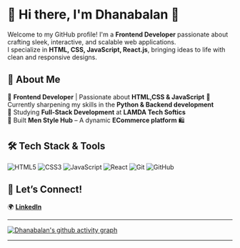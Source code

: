 # 🚀 Hi there, I'm **Dhanabalan** 👋  

Welcome to my GitHub profile! I'm a **Frontend Developer** passionate about crafting sleek, interactive, and scalable web applications.  
I specialize in **HTML, CSS, JavaScript, React.js**, bringing ideas to life with clean and responsive designs.  

## 🌟 About Me  
🔹 **Frontend Developer** | Passionate about **HTML,CSS & JavaScript** 
🔹 Currently sharpening my skills in the **Python & Backend development**  
🔹 Studying **Full-Stack Development** at **LAMDA Tech Softics**  
🔹 Built **Men Style Hub** – A dynamic **ECommerce platform** 🛍️  

## 🛠️ Tech Stack & Tools  
<p align="left">
  <img src="https://img.shields.io/badge/HTML5-E34F26?style=for-the-badge&logo=html5&logoColor=white" alt="HTML5"/>
  <img src="https://img.shields.io/badge/CSS3-1572B6?style=for-the-badge&logo=css3&logoColor=white" alt="CSS3"/>
  <img src="https://img.shields.io/badge/JavaScript-F7DF1E?style=for-the-badge&logo=javascript&logoColor=black" alt="JavaScript"/>
  <img src="https://img.shields.io/badge/React-61DAFB?style=for-the-badge&logo=react&logoColor=black" alt="React"/>
  <img src="https://img.shields.io/badge/Git-F05032?style=for-the-badge&logo=git&logoColor=white" alt="Git"/>
  <img src="https://img.shields.io/badge/GitHub-181717?style=for-the-badge&logo=github&logoColor=white" alt="GitHub"/>
</p>

## 📩 Let’s Connect!  
🌍 **[LinkedIn](https://www.linkedin.com/in/dhanabalan-s)**  

---
[![Dhanabalan's github activity graph](https://github-readme-activity-graph.vercel.app/graph?username=Dhanabalan02&bg_color=424242&color=f3f1f3&line=43c0df&point=f5f5f5&area=true&hide_border=true)](https://github.com/ashutosh00710/github-readme-activity-graph)

---

